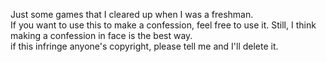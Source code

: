 Just some games that I cleared up when I was a freshman.<br>
If you want to use this to make a confession, feel free to use it. Still, I think making a confession in face is the best way.<br>
if this infringe anyone's copyright, please tell me and I'll delete it.
